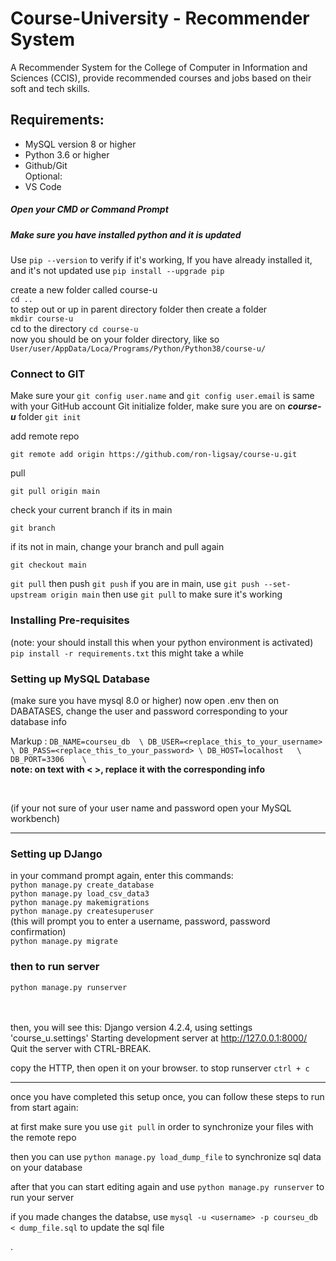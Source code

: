 # Course-University - Recommender System
A Recommender System for the College of Computer in Information and Sciences (CCIS), provide recommended courses and jobs based on their soft and tech skills.

## Requirements:
* MySQL version 8 or higher
* Python 3.6 or higher
* Github/Git
<br>Optional:
* VS Code

<!-- ### Setup your Python Environment -->
##### Open your CMD or Command Prompt

##### **Make sure you have installed python and it is updated**
Use `pip --version` to verify if it's working,
If you have already installed it, and it's not updated use 
`pip install --upgrade pip`

<!-- ##### Creating Environment
`python -m venv courseu`
<p>if Error: [WinError 2] The system cannot find the file specified:</p>
<p>go to your local Python file directory (`User/user/AppData/Loca/Programs/Python/Python<ver>/` or where you installed python), and try to input the command their again.</p>


##### **Activating Environment**
`courseu\Scripts\activate`
your terminal should have the pipenv name in front example ***(course) C:\\Users\user\folder>*** -->


<!-- after successfully activating your environment -->
create a new folder called course-u <br>
`cd ..` <br>
to step out or up in parent directory folder
then create a folder <br>
`mkdir course-u` <br>
cd to the directory `cd course-u` <br>
now you should be on your folder directory, like so `User/user/AppData/Loca/Programs/Python/Python38/course-u/`

### Connect to GIT
Make sure your `git config user.name` and `git config user.email` is same with your GitHub account
Git initialize folder, 
make sure you are on ***course-u*** folder
`git init`

add remote repo

`git remote add origin https://github.com/ron-ligsay/course-u.git`

pull

`git pull origin main`

check your current branch if its in main

`git branch`

if its not in main, change your branch and pull again

`git checkout main`

`git pull` then push `git push`
if you are in main, use `git push --set-upstream origin main`
then use `git pull` to make sure it's working

### Installing Pre-requisites
(note: your should install this when your python environment is activated)
`pip install -r requirements.txt`
this might take a while

### Setting up MySQL Database
(make sure you have mysql 8.0 or higher)
now open .env
then on DABATASES, change the user and password corresponding to your database info

Markup : ```
DB_NAME=courseu_db  \
DB_USER=<replace_this_to_your_username> \
DB_PASS=<replace_this_to_your_password> \
DB_HOST=localhost   \
DB_PORT=3306    \
      ```
<br>
**note: on text with < >, replace it with the corresponding info**

<br>

(if your not sure of your user name and password open your MySQL workbench)
<br>


---
### Setting up DJango
in your command prompt again, enter this commands:
<br>
`python manage.py create_database`
<br>
`python manage.py load_csv_data3`
<br>
`python manage.py makemigrations`
<br>
`python manage.py createsuperuser`
<br>
(this will prompt you to enter a username, password, password confirmation)
<br>
`python manage.py migrate`
<br>
### then to run server
`python manage.py runserver`

<br><br>
then, you will see this:
    Django version 4.2.4, using settings 'course_u.settings'
    Starting development server at http://127.0.0.1:8000/
    Quit the server with CTRL-BREAK.

copy the HTTP, then open it on your browser.
to stop runserver `ctrl + c`

----

once you have completed this setup once, you can follow these steps to run from start again:
<!-- ##### Activate Python Environment -->

<!--on you command prompt, locate your python environment that you have created (courseu), then go to that directory and enter command `courseu/Scripts/activate`-->
<!-- go to your project folder, right-click the folder (course-u) to open your visual studio

on your terminal, activate your python environment, by using command `courseu/Scripts/activate`

once your python environment is activated

make sure your project files are updated by using `git pull`

then once it is pulled, you are now ready to make your changes! -->

at first make sure you use `git pull` in order to synchronize your files with the remote repo


then you can use `python manage.py load_dump_file` to synchronize sql data on your database

after that you can start editing again and use `python manage.py runserver` to run your server

if you made changes the  databse, use `mysql -u <username> -p courseu_db < dump_file.sql` to update the sql file

.